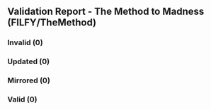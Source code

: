 ## Validation Report - The Method to Madness (FILFY/TheMethod)


### Invalid (0)
### Updated (0)
### Mirrored (0)
### Valid (0)
